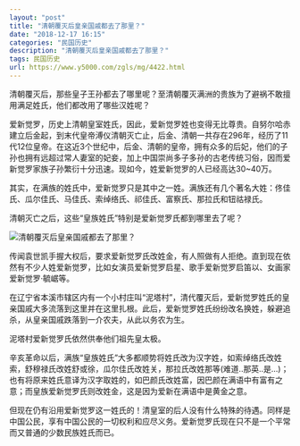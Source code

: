 ```yaml
---
layout: "post"
title: "清朝覆灭后皇亲国戚都去了那里？"
date: "2018-12-17 16:15"
categories: "民国历史"
description: "清朝覆灭后皇亲国戚都去了那里？"
tags: 民国历史
url: https://www.y5000.com/zgls/mg/4422.html
---
```






清朝覆灭后，那些皇子王孙都去了哪里呢？至清朝覆灭满洲的贵族为了避祸不敢擅用满足姓氏，他们都改用了哪些汉姓呢？

爱新觉罗，历史上清朝皇室姓氏，因此，爱新觉罗姓也变得无比尊贵。自努尔哈赤建立后金起，到末代皇帝溥仪清朝灭亡止，后金、清朝一共存在296年，经历了11代12位皇帝。在这近3个世纪中，后金、清朝的皇帝，拥有众多的后妃，他们的子孙也拥有远超过常人妻室的妃妾，加上中国崇尚多子多孙的古老传统习俗，因而爱新觉罗家族子孙繁衍十分迅速。现如今，姓爱新觉罗的人已经高达30~40万。

其实，在满族的姓氏中，爱新觉罗只是其中之一姓。满族还有几个著名大姓：佟佳氏、瓜尔佳氏、马佳氏、索绰络氏、祁佳氏、富察氏、那拉氏和钮祜禄氏。

清朝灭亡之后，这些“皇族姓氏”特别是爱新觉罗氏都到哪里去了呢？

![清朝覆灭后皇亲国戚都去了那里？](/uploads/allimg/161102/6-161102114T1439.JPG)

传闻袁世凯手握大权后，要求爱新觉罗氏改姓金，有人照做有人拒绝。直到现在依然有不少人姓爱新觉罗，比如女演员爱新觉罗启星、歌手爱新觉罗启笛以、女画家爱新觉罗·毓崌等。

在辽宁省本溪市辖区内有一个小村庄叫“泥塔村”，清代覆灭后，爱新觉罗姓氏的皇亲国戚大多流落到这里并在这里扎根。此后，爱新觉罗姓氏纷纷改名换姓，躲避追杀，从皇亲国戚跌落到一介农夫，从此以务农为生。

泥塔村爱新觉罗氏依然供奉他们祖先皇太极。

辛亥革命以后，满族“皇族姓氏”大多都顺势将姓氏改为汉字姓，如索绰络氏改姓索，舒穆禄氏改姓舒或徐，瓜尔佳氏改姓关，那拉氏改姓那等(难道..那英..是...)；也有将原来姓氏意译为汉字取姓的，如巴颜氏改姓富，因巴颜在满语中有富有之意；而皇族爱新觉罗氏则改姓金，这是因为爱新在满语中是黄金之意。

但现在仍有沿用爱新觉罗这一姓氏的！清皇室的后人没有什么特殊的待遇。同样是中国公民，享有中国公民的一切权利和应尽义务。爱新觉罗氏现在只不是一个平常而又普通的少数民族姓氏而已。
